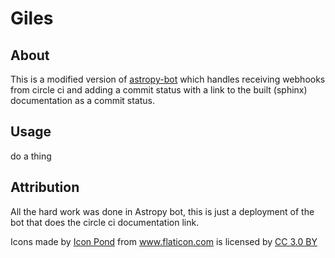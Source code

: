# Giles

## About


This is a modified version of
[astropy-bot](https://github.com/astropy/astropy-bot) which handles receiving
webhooks from circle ci and adding a commit status with a link to the built
(sphinx) documentation as a commit status.


## Usage

do a thing


## Attribution

All the hard work was done in Astropy bot, this is just a deployment of the bot
that does the circle ci documentation link.

<div>Icons made by <a href="https://www.flaticon.com/authors/popcorns-arts"
title="Icon Pond">Icon Pond</a> from <a href="https://www.flaticon.com/"
title="Flaticon">www.flaticon.com</a> is licensed by <a
href="http://creativecommons.org/licenses/by/3.0/" title="Creative Commons BY
3.0" target="_blank">CC 3.0 BY</a></div>

